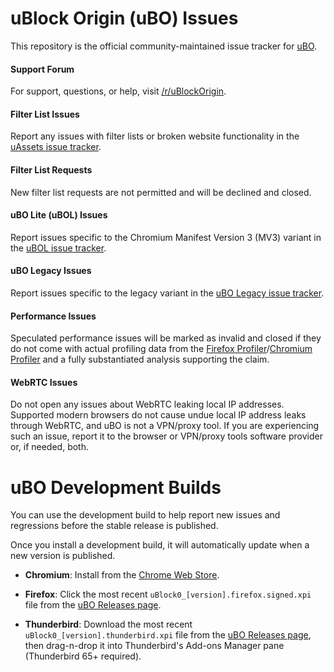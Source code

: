 # uBlock Origin (uBO) Issues

This repository is the official community-maintained issue tracker for [uBO](https://github.com/gorhill/uBlock).

#### Support Forum

For support, questions, or help, visit [/r/uBlockOrigin](https://www.reddit.com/r/uBlockOrigin/).

#### Filter List Issues

Report any issues with filter lists or broken website functionality in the [uAssets issue tracker](https://github.com/uBlockOrigin/uAssets/issues).

#### Filter List Requests

New filter list requests are not permitted and will be declined and closed.

#### uBO Lite (uBOL) Issues

Report issues specific to the Chromium Manifest Version 3 (MV3) variant in the [uBOL issue tracker](https://github.com/uBlockOrigin/uBOL-issues/issues).

#### uBO Legacy Issues

Report issues specific to the legacy variant in the [uBO Legacy issue tracker](https://github.com/gorhill/uBlock-for-firefox-legacy/issues).

#### Performance Issues

Speculated performance issues will be marked as invalid and closed if they do not come with actual profiling data from the [Firefox Profiler](https://profiler.firefox.com/)/[Chromium Profiler](https://developer.chrome.com/docs/devtools/evaluate-performance/reference/) and a fully substantiated analysis supporting the claim.

#### WebRTC Issues

Do not open any issues about WebRTC leaking local IP addresses. Supported modern browsers do not cause undue local IP address leaks through WebRTC, and uBO is not a VPN/proxy tool. If you are experiencing such an issue, report it to the browser or VPN/proxy tools software provider or, if needed, both.

# uBO Development Builds

You can use the development build to help report new issues and regressions before the stable release is published.

Once you install a development build, it will automatically update when a new version is published.

- **Chromium**: Install from the [Chrome Web Store](https://chrome.google.com/webstore/detail/ublock-origin-development/cgbcahbpdhpcegmbfconppldiemgcoii).

- **Firefox**: Click the most recent `uBlock0_[version].firefox.signed.xpi` file from the [uBO Releases page](https://github.com/gorhill/uBlock/releases).

- **Thunderbird**: Download the most recent `uBlock0_[version].thunderbird.xpi` file from the [uBO Releases page](https://github.com/gorhill/uBlock/releases), then drag-n-drop it into Thunderbird's Add-ons Manager pane (Thunderbird 65+ required).
